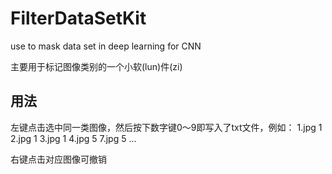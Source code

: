 # FilterDataSetKit
use to mask data set in deep learning for CNN

主要用于标记图像类别的一个小软(lun)件(zi)

## 用法
左键点击选中同一类图像，然后按下数字键0～9即写入了txt文件，例如：
1.jpg 1
2.jpg 1
3.jpg 1
4.jpg 5
7.jpg 5
...

右键点击对应图像可撤销